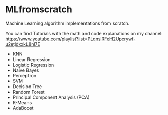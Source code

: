 # MLfromscratch
Machine Learning algorithm implementations from scratch.

You can find Tutorials with the math and code explanations on my channel:  
https://www.youtube.com/playlist?list=PLqnslRFeH2Upcrywf-u2etjdxxkL8nl7E

- KNN
- Linear Regression
- Logistic Regression
- Naive Bayes
- Perceptron
- SVM
- Decision Tree
- Random Forest
- Principal Component Analysis (PCA)
- K-Means
- AdaBoost
